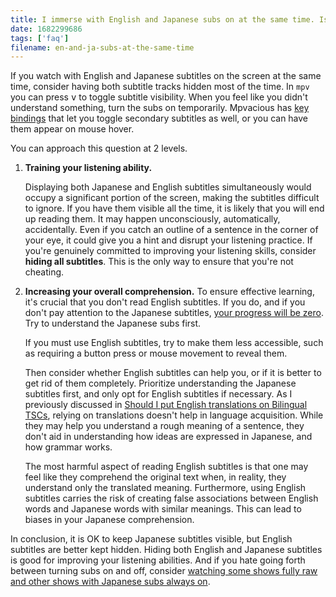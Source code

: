 ```yaml
---
title: I immerse with English and Japanese subs on at the same time. Is this a bad idea?
date: 1682299686
tags: ['faq']
filename: en-and-ja-subs-at-the-same-time
---
```


If you watch with English and Japanese subtitles on the screen at the same time,
consider having both subtitle tracks hidden most of the time.
In `mpv` you can press <kbd>v</kbd> to toggle subtitle visibility.
When you feel like you didn't understand something,
turn the subs on temporarily.
Mpvacious has [key bindings](https://github.com/Ajatt-Tools/mpvacious#secondary-subtitles)
that let you toggle secondary subtitles as well,
or you can have them appear on mouse hover.

You can approach this question at 2 levels.

1) **Training your listening ability.**

   Displaying both Japanese and English subtitles simultaneously
   would occupy a significant portion of the screen,
   making the subtitles difficult to ignore.
   If you have them visible all the time,
   it is likely that you will end up reading them.
   It may happen unconsciously, automatically, accidentally.
   Even if you catch an outline of a sentence in the corner of your eye,
   it could give you a hint and disrupt your listening practice.
   If you're genuinely committed to improving your listening skills,
   consider **hiding all subtitles**.
   This is the only way to ensure that you're not cheating.
2) **Increasing your overall comprehension.**
   To ensure effective learning,
   it's crucial that you don't read English subtitles.
   If you do,
   and if you don't pay attention to the Japanese subtitles,
   [your progress will be zero](should-i-watch-anime-with-english-subtitles.html).
   Try to understand the Japanese subs first.

   If you must use English subtitles,
   try to make them less accessible,
   such as requiring a button press or mouse movement to reveal them.

   Then consider whether English subtitles can help you,
   or if it is better to get rid of them completely.
   Prioritize understanding the Japanese subtitles first,
   and only opt for English subtitles if necessary.
   As I previously discussed in
   [Should I put English translations on Bilingual TSCs](should-i-put-english-translations-on-bilingual-tscs.html),
   relying on translations doesn't help in language acquisition.
   While they may help you understand a rough meaning of a sentence,
   they don't aid in understanding how ideas are expressed in Japanese,
   and how grammar works.

   The most harmful aspect of reading English subtitles is that
   one may feel like they comprehend the original text when,
   in reality,
   they understand only the translated meaning.
   Furthermore,
   using English subtitles carries the risk of creating false associations
   between English words and Japanese words with similar meanings.
   This can lead to biases in your Japanese comprehension.

In conclusion,
it is OK to keep Japanese subtitles visible,
but English subtitles are better kept hidden.
Hiding both English and Japanese subtitles is good for improving your listening abilities.
And if you hate going forth between turning subs on and off,
consider [watching some shows fully raw and other shows with Japanese subs always on](is-it-harmful-to-always-have-tl-subtitles-on.html).
